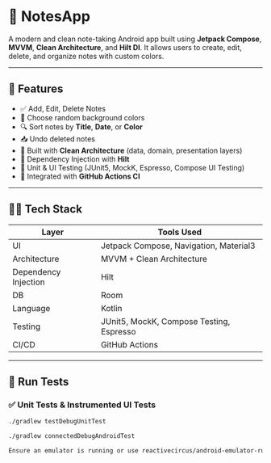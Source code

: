 
# 📝 NotesApp

A modern and clean note-taking Android app built using 
**Jetpack Compose**,
**MVVM**,
**Clean Architecture**,
and **Hilt DI**. 
It allows users to create, edit, delete, and organize notes with custom colors.


---

## 🚀 Features

- ✅ Add, Edit, Delete Notes  
- 🎨 Choose random background colors  
- 🔍 Sort notes by **Title**, **Date**, or **Color**
- 📥 Undo deleted notes  
- 🧱 Built with **Clean Architecture** (data, domain, presentation layers)
- 💉 Dependency Injection with **Hilt**
- 🧪 Unit & UI Testing (JUnit5, MockK, Espresso, Compose UI Testing)
- 🧪 Integrated with **GitHub Actions CI**

---

## 🧑‍💻 Tech Stack

| Layer         | Tools Used                              |
|---------------|------------------------------------------|
| UI            | Jetpack Compose, Navigation, Material3   |
| Architecture  | MVVM + Clean Architecture                |
| Dependency Injection | Hilt                               |
| DB            | Room                                     |
| Language      | Kotlin                                   |
| Testing       | JUnit5, MockK, Compose Testing, Espresso |
| CI/CD         | GitHub Actions                           |

---

## 🧪 Run Tests

### ✅ Unit Tests & Instrumented UI Tests

```bash
./gradlew testDebugUnitTest

./gradlew connectedDebugAndroidTest

Ensure an emulator is running or use reactivecircus/android-emulator-runner in CI.
```




